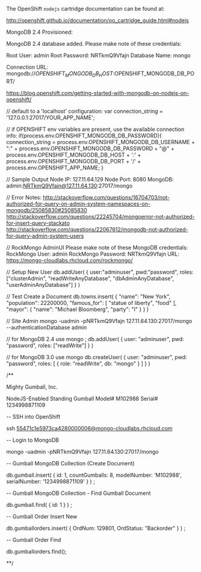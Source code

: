 The OpenShift `nodejs` cartridge documentation can be found at:

http://openshift.github.io/documentation/oo_cartridge_guide.html#nodejs

MongoDB 2.4 Provisioned:

MongoDB 2.4 database added.  Please make note of these credentials:

   Root User:     admin
   Root Password: NRTkmQ9Vfajn
   Database Name: mongo

Connection URL: mongodb://$OPENSHIFT_MONGODB_DB_HOST:$OPENSHIFT_MONGODB_DB_PORT/

https://blog.openshift.com/getting-started-with-mongodb-on-nodejs-on-openshift/

// default to a 'localhost' configuration:
var connection_string = '127.0.0.1:27017/YOUR_APP_NAME';

// if OPENSHIFT env variables are present, use the available connection info:
if(process.env.OPENSHIFT_MONGODB_DB_PASSWORD){
  connection_string = process.env.OPENSHIFT_MONGODB_DB_USERNAME + ":" +
  process.env.OPENSHIFT_MONGODB_DB_PASSWORD + "@" +
  process.env.OPENSHIFT_MONGODB_DB_HOST + ':' +
  process.env.OPENSHIFT_MONGODB_DB_PORT + '/' +
  process.env.OPENSHIFT_APP_NAME;
}

// Sample Output
Node IP: 127.11.64.129
Node Port: 8080
MongoDB: admin:NRTkmQ9Vfajn@127.11.64.130:27017/mongo

// Error Notes:
http://stackoverflow.com/questions/16704703/not-authorized-for-query-on-admin-system-namespaces-on-mongodb/25085830#25085830
http://stackoverflow.com/questions/22245704/mongoerror-not-authorized-for-insert-query-stackato
http://stackoverflow.com/questions/22067612/mongodb-not-authorized-for-query-admin-system-users

// RockMongo AdminUI
Please make note of these MongoDB credentials:
  RockMongo User: admin
  RockMongo Password: NRTkmQ9Vfajn
URL: https://mongo-cloudlabs.rhcloud.com/rockmongo/

// Setup New User
db.addUser(
{  user:"adminuser", 
   pwd:"password", 
   roles: ["clusterAdmin", "readWriteAnyDatabase", "dbAdminAnyDatabase", "userAdminAnyDatabase"] 
} )

// Test Create a Document
db.towns.insert(
{
    "name": "New York",
    "population": 22200000,
    "famous_for": [
        "statue of liberty",
        "food"
    ],
    "mayor": {
        "name": "Michael Bloomberg",
        "party": "I"
    }
}
)

// Site Admin
mongo -uadmin -pNRTkmQ9Vfajn 127.11.64.130:27017/mongo --authenticationDatabase admin

// for MongoDB 2.4
use mongo ;
db.addUser( { user: "adminuser", pwd: "password", roles: ["readWrite"] } )

// for MongoDB 3.0
use mongo
db.createUser(
    {
      user: "adminuser",
      pwd: "password",
      roles: [
         { role: "readWrite", db: "mongo" }
      ]
    }
)


/**

Mighty Gumball, Inc.

NodeJS-Enabled Standing Gumball
Model# M102988
Serial# 1234998871109

-- SSH into OpenShift

ssh 55471c1e5973ca4280000006@mongo-cloudlabs.rhcloud.com

-- Login to MongoDB

mongo -uadmin -pNRTkmQ9Vfajn 127.11.64.130:27017/mongo 

-- Gumball MongoDB Collection (Create Document)

db.gumball.insert(
{ 
  id: 1,
  countGumballs: 8,
  modelNumber: 'M102988',
  serialNumber: '1234998871109' 
}
) ;

-- Gumball MongoDB Collection - Find Gumball Document

db.gumball.find( { id: 1 } ) ;

-- Gumball Order Insert New

db.gumballorders.insert( { OrdNum: 129801, OrdStatus: "Backorder" } ) ;  

-- Gumball Order Find

db.gumballorders.find();


**/


